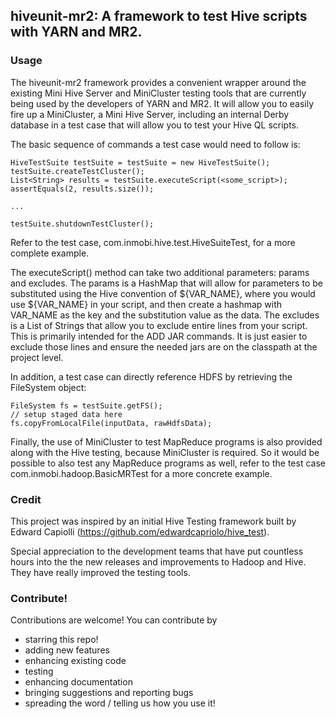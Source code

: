 ## hiveunit-mr2: A framework to test Hive scripts with YARN and MR2.

### Usage

The hiveunit-mr2 framework provides a convenient wrapper around the existing Mini Hive Server and MiniCluster testing tools that are currently being used by the developers of YARN and MR2. It will allow you to easily fire up a MiniCluster, a Mini Hive Server, including an internal Derby database in a test case that will allow you to test your Hive QL scripts. 

The basic sequence of commands a test case would need to follow is:
  
    HiveTestSuite testSuite = testSuite = new HiveTestSuite();
    testSuite.createTestCluster();
    List<String> results = testSuite.executeScript(<some_script>);
    assertEquals(2, results.size());

    ...

    testSuite.shutdownTestCluster();

Refer to the test case, com.inmobi.hive.test.HiveSuiteTest, for a more complete example.  

The executeScript() method can take two additional parameters: params and excludes.  The params is a HashMap that will allow for parameters to be substituted using the Hive convention of ${VAR_NAME}, where you would use  ${VAR_NAME} in your script, and then create a hashmap with VAR_NAME as the key and the substitution value as the data.  The excludes is a List of Strings that allow you to exclude entire lines from your script.  This is primarily intended for the ADD JAR commands.  It is just easier to exclude those lines and ensure the needed jars are on the classpath at the project level.  

In addition, a test case can directly reference HDFS by retrieving the  FileSystem object:
  
    FileSystem fs = testSuite.getFS();
    // setup staged data here
    fs.copyFromLocalFile(inputData, rawHdfsData);


Finally, the use of MiniCluster to test MapReduce programs is also provided along with the Hive testing, because MiniCluster is required.  So it would be possible to also test any MapReduce programs as well, refer to the test case com.inmobi.hadoop.BasicMRTest for a more concrete example.  

### Credit 

This project was inspired by an initial Hive Testing framework built by 
Edward Capiolli (https://github.com/edwardcapriolo/hive_test).

Special appreciation to the development teams that have put countless hours into the the new releases and improvements to Hadoop and Hive.  They have really improved the testing tools.  

### Contribute!

Contributions are welcome! You can contribute by
 * starring this repo!
 * adding new features
 * enhancing existing code
 * testing
 * enhancing documentation
 * bringing suggestions and reporting bugs
 * spreading the word / telling us how you use it!

